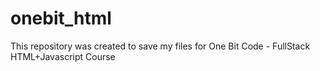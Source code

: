 # onebit_html

This repository was created to save my files for One Bit Code - FullStack HTML+Javascript Course
